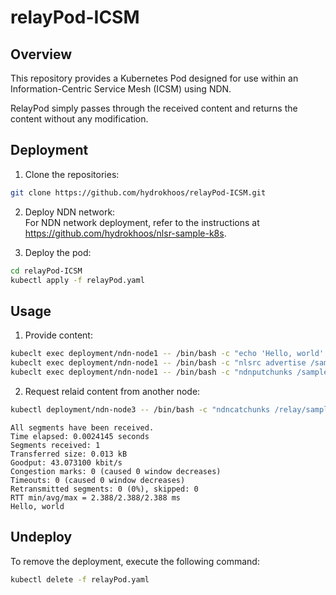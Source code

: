 # relayPod-ICSM

## Overview
This repository provides a Kubernetes Pod designed for use within an Information-Centric Service Mesh (ICSM) using NDN.

RelayPod simply passes through the received content and returns the content without any modification.

## Deployment
1. Clone the repositories:
```sh
git clone https://github.com/hydrokhoos/relayPod-ICSM.git
```

2. Deploy NDN network: \
For NDN network deployment, refer to the instructions at https://github.com/hydrokhoos/nlsr-sample-k8s.

3. Deploy the pod:
```sh
cd relayPod-ICSM
kubectl apply -f relayPod.yaml
```

## Usage
1. Provide content:
```sh
kubeclt exec deployment/ndn-node1 -- /bin/bash -c "echo 'Hello, world' > /sample.txt"
kubeclt exec deployment/ndn-node1 -- /bin/bash -c "nlsrc advertise /sample.txt"
kubeclt exec deployment/ndn-node1 -- /bin/bash -c "ndnputchunks /sample.txt < /sample.txt"
```

2. Request relaid content from another node:
```sh
kubectl deployment/ndn-node3 -- /bin/bash -c "ndncatchunks /relay/sample.txt"
```
```plain text
All segments have been received.
Time elapsed: 0.0024145 seconds
Segments received: 1
Transferred size: 0.013 kB
Goodput: 43.073100 kbit/s
Congestion marks: 0 (caused 0 window decreases)
Timeouts: 0 (caused 0 window decreases)
Retransmitted segments: 0 (0%), skipped: 0
RTT min/avg/max = 2.388/2.388/2.388 ms
Hello, world
```

## Undeploy
To remove the deployment, execute the following command:
```sh
kubectl delete -f relayPod.yaml
```
